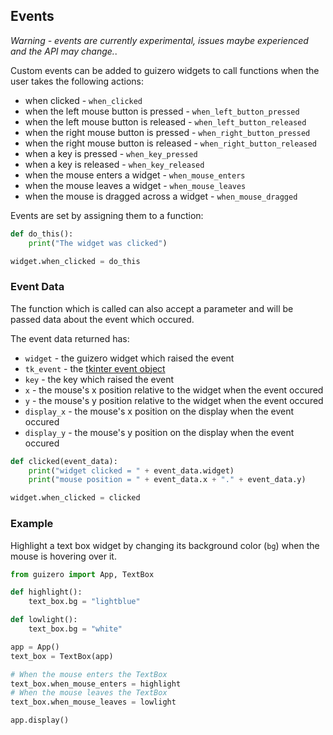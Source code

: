 ## Events

_Warning - events are currently experimental, issues maybe experienced and the API may change._.

Custom events can be added to guizero widgets to call functions when the user takes the following actions:

- when clicked - `when_clicked`
- when the left mouse button is pressed - `when_left_button_pressed`
- when the left mouse button is released - `when_left_button_released`
- when the right mouse button is pressed - `when_right_button_pressed`
- when the right mouse button is released - `when_right_button_released`
- when a key is pressed - `when_key_pressed`
- when a key is released - `when_key_released`
- when the mouse enters a widget - `when_mouse_enters`
- when the mouse leaves a widget - `when_mouse_leaves`
- when the mouse is dragged across a widget - `when_mouse_dragged`

Events are set by assigning them to a function:

```python
def do_this():
    print("The widget was clicked")

widget.when_clicked = do_this
```

### Event Data

The function which is called can also accept a parameter and will be passed data about the event which occured.

The event data returned has:

- `widget` - the guizero widget which raised the event
- `tk_event` - the [tkinter event object](http://effbot.org/tkinterbook/tkinter-events-and-bindings.htm)
- `key` - the key which raised the event
- `x` - the mouse's x position relative to the widget when the event occured
- `y` - the mouse's y position relative to the widget when the event occured
- `display_x` - the mouse's x position on the display when the event occured
- `display_y` - the mouse's y position on the display when the event occured

```python
def clicked(event_data):
    print("widget clicked = " + event_data.widget)
    print("mouse position = " + event_data.x + "." + event_data.y)

widget.when_clicked = clicked
```

### Example

Highlight a text box widget by changing its background color (`bg`) when the mouse is hovering over it.

```python
from guizero import App, TextBox

def highlight():
    text_box.bg = "lightblue"

def lowlight():
    text_box.bg = "white"

app = App()
text_box = TextBox(app)

# When the mouse enters the TextBox
text_box.when_mouse_enters = highlight
# When the mouse leaves the TextBox
text_box.when_mouse_leaves = lowlight

app.display()
```
